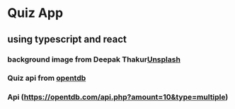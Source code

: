 # Quiz App
## using typescript and react
### background image from Deepak Thakur[Unsplash](https://unsplash.com/photos/Jo3f_D9UOYA)

### Quiz api from [opentdb](https://opentdb.com/api_config.php)
### Api (https://opentdb.com/api.php?amount=10&type=multiple)